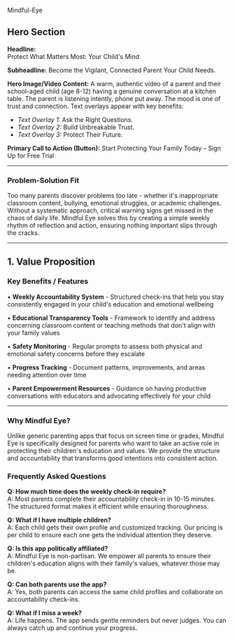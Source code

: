 Mindful-Eye

## Hero Section

**Headline:**  
Protect What Matters Most: Your Child's Mind

**Subheadline:**
Become the Vigilant, Connected Parent Your Child Needs.

**Hero Image/Video Content:**
A warm, authentic video of a parent and their school-aged child (age 8-12) having a genuine conversation at a kitchen table. The parent is listening intently, phone put away. The mood is one of trust and connection. Text overlays appear with key benefits:

* *Text Overlay 1:* Ask the Right Questions.
* *Text Overlay 2:* Build Unbreakable Trust.
* *Text Overlay 3:* Protect Their Future.

**Primary Call to Action (Button):**
Start Protecting Your Family Today – Sign Up for Free Trial

----

### Problem-Solution Fit

Too many parents discover problems too late - whether it's inappropriate classroom content, bullying, emotional struggles, or academic challenges. Without a systematic approach, critical warning signs get missed in the chaos of daily life. Mindful Eye solves this by creating a simple weekly rhythm of reflection and action, ensuring nothing important slips through the cracks.

-----


## 1. Value Proposition

### Key Benefits / Features

• **Weekly Accountability System** - Structured check-ins that help you stay consistently engaged in your child's education and emotional wellbeing

• **Educational Transparency Tools** - Framework to identify and address concerning classroom content or teaching methods that don't align with your family values

• **Safety Monitoring** - Regular prompts to assess both physical and emotional safety concerns before they escalate

• **Progress Tracking** - Document patterns, improvements, and areas needing attention over time

• **Parent Empowerment Resources** - Guidance on having productive conversations with educators and advocating effectively for your child


---


### Why Mindful Eye?

Unlike generic parenting apps that focus on screen time or grades, Mindful Eye is specifically designed for parents who want to take an active role in protecting their children's education and values. We provide the structure and accountability that transforms good intentions into consistent action.


### Frequently Asked Questions

**Q: How much time does the weekly check-in require?**  
A: Most parents complete their accountability check-in in 10-15 minutes. The structured format makes it efficient while ensuring thoroughness.

**Q: What if I have multiple children?**  
A: Each child gets their own profile and customized tracking. Our pricing is per child to ensure each one gets the individual attention they deserve.

**Q: Is this app politically affiliated?**  
A: Mindful Eye is non-partisan. We empower all parents to ensure their children's education aligns with their family's values, whatever those may be.

**Q: Can both parents use the app?**  
A: Yes, both parents can access the same child profiles and collaborate on accountability check-ins.

**Q: What if I miss a week?**  
A: Life happens. The app sends gentle reminders but never judges. You can always catch up and continue your progress.